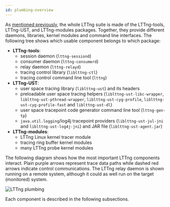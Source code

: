```yaml
---
id: plumbing-overview
---
```


As [mentioned previously](#doc-installing-lttng), the whole LTTng suite
is made of the LTTng-tools, LTTng-UST, and
LTTng-modules packages. Together, they provide different daemons, libraries,
kernel modules and command line interfaces. The following tree shows
which usable component belongs to which package:

  * **LTTng-tools**:
    * session daemon (`lttng-sessiond`)
    * consumer daemon (`lttng-consumerd`)
    * relay daemon (`lttng-relayd`)
    * tracing control library (`liblttng-ctl`)
    * tracing control command line tool (`lttng`)
  * **LTTng-UST**:
    * user space tracing library (`liblttng-ust`) and its headers
    * preloadable user space tracing helpers
      (`liblttng-ust-libc-wrapper`, `liblttng-ust-pthread-wrapper`,
      `liblttng-ust-cyg-profile`, `liblttng-ust-cyg-profile-fast`
      and `liblttng-ust-dl`)
    * user space tracepoint code generator command line tool
      (`lttng-gen-tp`)
    * `java.util.logging`/log4j tracepoint providers
      (`liblttng-ust-jul-jni` and `liblttng-ust-log4j-jni`) and JAR
      file (`liblttng-ust-agent.jar`)
  * **LTTng-modules**:
    * LTTng Linux kernel tracer module
    * tracing ring buffer kernel modules
    * many LTTng probe kernel modules

The following diagram shows how the most important LTTng components
interact. Plain purple arrows represent trace data paths while dashed
red arrows indicate control communications. The LTTng relay daemon is
shown running on a remote system, although it could as well run on the
target (monitored) system.

<div class="img img-100">
<img src="/images/docs26/plumbing-26.png" alt="LTTng plumbing">
</div>

Each component is described in the following subsections.
